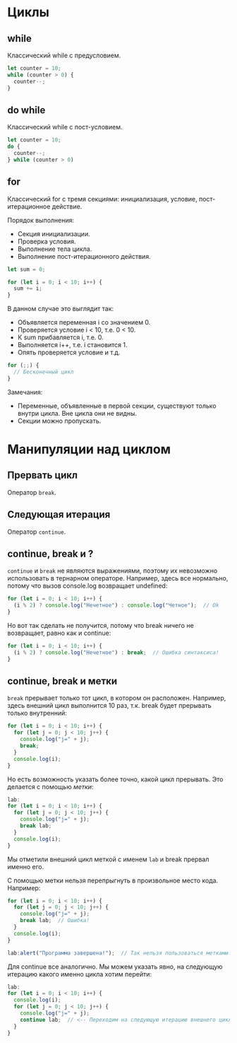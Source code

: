 # Циклы

## while

Классический while с предусловием.

```javascript
let counter = 10;
while (counter > 0) {
  counter--;
}
```

## do while

Классический while с пост-условием.

```javascript
let counter = 10;
do {
  counter--;
} while (counter > 0)
```

## for

Классический for с тремя секциями: инициализация, условие, пост-итерационное действие.

Порядок выполнения:

* Секция инициализации.
* Проверка условия.
* Выполнение тела цикла.
* Выполнение пост-итерационного действия.

```javascript
let sum = 0;

for (let i = 0; i < 10; i++) {
  sum += i;
}
```

В данном случае это выглядит так:

* Объявляется переменная i со значением 0.
* Проверяется условие i < 10, т.е. 0 < 10.
* К sum прибавляется i, т.е. 0.
* Выполняется i++, т.е. i становится 1.
* Опять проверяется условие и т.д.

```javascript
for (;;) {
  // Бесконечный цикл
}
```

Замечания:

* Переменные, объявленные в первой секции, существуют только внутри цикла. Вне цикла они не видны.
* Секции можно пропускать.

# Манипуляции над циклом

## Прервать цикл

Оператор `break`.

## Следующая итерация

Оператор `continue`.

## continue, break и ?

`continue` и `break` не являются выражениями, поэтому их невозможно использовать в тернарном операторе. Например, здесь все нормально, потому что вызов console.log возвращает undefined:

```javascript
for (let i = 0; i < 10; i++) {
  (i % 2) ? console.log("Нечетное") : console.log("Четное");  // Ok
}
```

Но вот так сделать не получится, потому что break ничего не возвращает, равно как и continue:

```javascript
for (let i = 0; i < 10; i++) {
  (i % 2) ? console.log("Нечетное") : break;  // Ошибка синтаксиса!
}
```

## continue, break и метки

`break` прерывает только тот цикл, в котором он расположен. Например, здесь внешний цикл выполнится 10 раз, т.к. break будет прерывать только внутренний:

```javascript
for (let i = 0; i < 10; i++) {
  for (let j = 0; j < 10; j++) {
    console.log("j=" + j);
    break;
  }
  console.log(i);
}
```

Но есть возможность указать более точно, какой цикл прерывать. Это делается с помощью *метки*:

```javascript
lab:
for (let i = 0; i < 10; i++) {
  for (let j = 0; j < 10; j++) {
    console.log("j=" + j);
    break lab;
  }
  console.log(i);
}
```

Мы отметили внешний цикл меткой с именем `lab` и break прервал именно его.

С помощью метки нельзя перепрыгнуть в произвольное место кода. Например:

```javascript
for (let i = 0; i < 10; i++) {
  for (let j = 0; j < 10; j++) {
    console.log("j=" + j);
    break lab;  // Ошибка!
  }
  console.log(i);
}

lab:alert("Программа завершена!");  // Так нельзя пользоваться метками.
```

Для continue все аналогично. Мы можем указать явно, на следующую итерацию какого именно цикла хотим перейти:

```javascript
lab:
for (let i = 0; i < 10; i++) {
  console.log(i);
  for (let j = 0; j < 10; j++) {
    console.log("j=" + j);
    continue lab;  // <-- Переходим на следующую итерацию внешнего цикла, а не внутреннего.
  }
}
```

